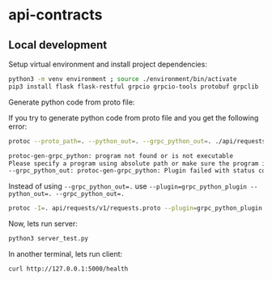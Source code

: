 # api-contracts

## Local development

Setup virtual environment and install project dependencies:

```bash
python3 -m venv environment ; source ./environment/bin/activate
pip3 install flask flask-restful grpcio grpcio-tools protobuf grpclib
```

Generate python code from proto file:

If you try to generate python code from proto file and you get the following error:
```bash
protoc --proto_path=. --python_out=. --grpc_python_out=. ./api/requests/v1/requests.proto

protoc-gen-grpc_python: program not found or is not executable
Please specify a program using absolute path or make sure the program is available in your PATH system variable
--grpc_python_out: protoc-gen-grpc_python: Plugin failed with status code 1.
```

Instead of using `--grpc_python_out=.` use `--plugin=grpc_python_plugin --python_out=. --grpc_python_out=.`

```bash
protoc -I=. api/requests/v1/requests.proto --plugin=grpc_python_plugin --python_out=. --grpclib_python_out=.
```

Now, lets run server:
```bash
python3 server_test.py
```

In another terminal, lets run client:
```bash
curl http://127.0.0.1:5000/health
```



